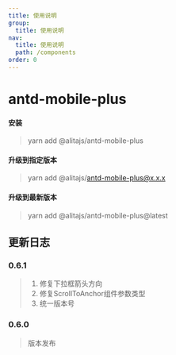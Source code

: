 ```yaml
---
title: 使用说明
group: 
  title: 使用说明
nav:
  title: 使用说明
  path: /components
order: 0
---
```


# antd-mobile-plus

#### 安装
> yarn add @alitajs/antd-mobile-plus

#### 升级到指定版本
> yarn add @alitajs/antd-mobile-plus@x.x.x

#### 升级到最新版本
> yarn add @alitajs/antd-mobile-plus@latest



## 更新日志

### 0.6.1
> 1. 修复下拉框箭头方向
> 2. 修复ScrollToAnchor组件参数类型
> 3. 统一版本号
### 0.6.0
> 版本发布

